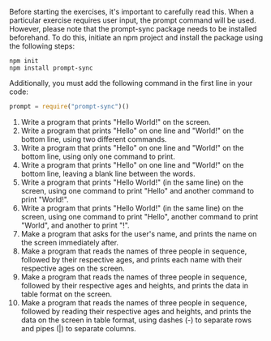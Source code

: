 Before starting the exercises, it's important to carefully read this. When a particular exercise requires user input, the prompt command will be used. However, please note that the prompt-sync package needs to be installed beforehand. To do this, initiate an npm project and install the package using the following steps:
```shell
npm init
npm install prompt-sync
```

Additionally, you must add the following command in the first line in your code:
```javascript
prompt = require("prompt-sync")()
```

1. Write a program that prints "Hello World!" on the screen.
2. Write a program that prints "Hello" on one line and "World!" on the bottom line, using two different commands.
3. Write a program that prints "Hello" on one line and "World!" on the bottom line, using only one command to print.
4. Write a program that prints "Hello" on one line and "World!" on the bottom line, leaving a blank line between the words.
5. Write a program that prints "Hello World!" (in the same line) on the screen, using one command to print "Hello" and another command to print "World!".
6. Write a program that prints "Hello World!" (in the same line) on the screen, using one command to print "Hello", another command to print "World", and another to print "!".
7. Make a program that asks for the user's name, and prints the name on the screen immediately after.
8. Make a program that reads the names of three people in sequence, followed by their respective ages, and prints each name with their respective ages on the screen.
9. Make a program that reads the names of three people in sequence, followed by their respective ages and heights, and prints the data in table format on the screen.
10. Make a program that reads the names of three people in sequence, followed by reading their respective ages and heights, and prints the data on the screen in table format, using dashes (-) to separate rows and pipes (|) to separate columns.
